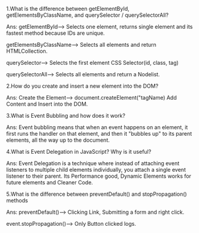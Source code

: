 1.What is the difference between getElementById, getElementsByClassName, and querySelector / querySelectorAll?

Ans: getElementById--> Selects one element, returns single element and its fastest method because IDs are unique.


getElementsByClassName--> Selects all elements and return HTMLCollection.


querySelector--> Selects the first element CSS Selector(id, class, tag)


querySelectorAll--> Selects all elements and return a Nodelist.


2.How do you create and insert a new element into the DOM?


Ans: Create the Element--> document.createElement("tagName)
Add Content and Insert into the DOM.


3.What is Event Bubbling and how does it work?

Ans: Event bubbling means that when an event happens on an element, it first runs the handler on that element, and then it "bubbles up" to its parent elements, all the way up to the document.


4.What is Event Delegation in JavaScript? Why is it useful?

Ans: Event Delegation is a technique where instead of attaching event listeners to multiple child elements individually, you attach a single event listener to their parent.
Its Performance good, Dynamic Elements works for future elements and Cleaner Code.

5.What is the difference between preventDefault() and stopPropagation() methods

Ans:  preventDefault()--> Clicking Link, Submitting a form and right click.

event.stopPropagation()--> Only Button clicked logs. 